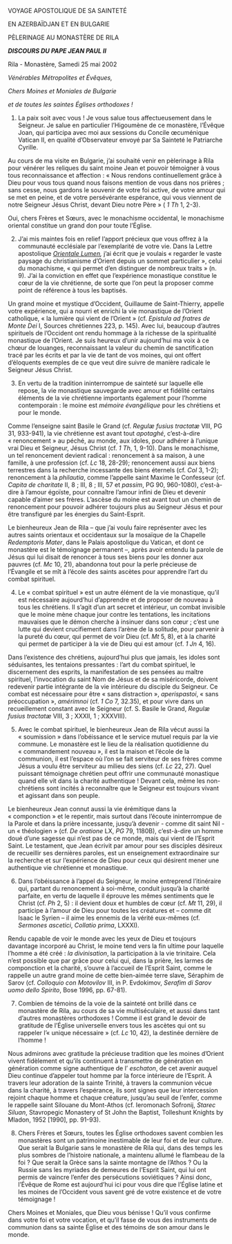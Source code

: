 VOYAGE APOSTOLIQUE DE SA SAINTETÉ

EN AZERBAÏDJAN ET EN BULGARIE

PÈLERINAGE AU MONASTÈRE DE RILA

***DISCOURS DU PAPE JEAN PAUL II***

Rila - Monastère, Samedi 25 mai 2002

*Vénérables Métropolites et Évêques,*

*Chers Moines et Moniales de Bulgarie*

*et de toutes les saintes Églises orthodoxes !*

1. La paix soit avec vous ! Je vous salue tous affectueusement dans le Seigneur. Je salue en particulier l’Higoumène de ce monastère, l’Évêque Joan, qui participa avec moi aux sessions du Concile œcuménique Vatican II, en qualité d’Observateur envoyé par Sa Sainteté le Patriarche Cyrille.

Au cours de ma visite en Bulgarie, j’ai souhaité venir en pèlerinage à Rila pour vénérer les reliques du saint moine Jean et pouvoir témoigner à vous tous reconnaissance et affection : « Nous rendons continuellement grâce à Dieu pour vous tous quand nous faisons mention de vous dans nos prières ; sans cesse, nous gardons le souvenir de votre foi active, de votre amour qui se met en peine, et de votre persévérante espérance, qui vous viennent de notre Seigneur Jésus Christ, devant Dieu notre Père » ( *1 Th* 1, 2-3).

Oui, chers Frères et Sœurs, avec le monachisme occidental, le monachisme oriental constitue un grand don pour toute l’Église.

2. J’ai mis maintes fois en relief l’apport précieux que vous offrez à la communauté ecclésiale par l’exemplarité de votre vie. Dans la Lettre apostolique *[Orientale Lumen](/content/john-paul-ii/fr/apost_letters/documents/hf_jp-ii_apl_02051995_orientale-lumen.html),* j’ai écrit que je voulais « regarder le vaste paysage du christianisme d’Orient depuis un sommet particulier », celui du monachisme, « qui permet d’en distinguer de nombreux traits » (n. 9). J’ai la conviction en effet que l’expérience monastique constitue le cœur de la vie chrétienne, de sorte que l’on peut la proposer comme point de référence à tous les baptisés.

Un grand moine et mystique d’Occident, Guillaume de Saint-Thierry, appelle votre expérience, qui a nourri et enrichi la vie monastique de l’Orient catholique, « la lumière qui vient de l’Orient » (cf. *Epistula ad fratres de Monte Dei* I, Sources chrétiennes 223, p. 145). Avec lui, beaucoup d’autres spirituels de l’Occident ont rendu hommage à la richesse de la spiritualité monastique de l’Orient. Je suis heureux d’unir aujourd’hui ma voix à ce chœur de louanges, reconnaissant la valeur du chemin de sanctification tracé par les écrits et par la vie de tant de vos moines, qui ont offert d’éloquents exemples de ce que veut dire suivre de manière radicale le Seigneur Jésus Christ.

3. En vertu de la tradition ininterrompue de sainteté sur laquelle elle repose, la vie monastique sauvegarde avec amour et fidélité certains éléments de la vie chrétienne importants également pour l’homme contemporain : le moine est *mémoire évangélique* pour les chrétiens et pour le monde.

Comme l’enseigne saint Basile le Grand (cf. *Regulæ fusius tractatæ* VIII, PG 31, 933-941), la vie chrétienne est avant tout *apotaghé*, c’est-à-dire « renoncement » au péché, au monde, aux idoles, pour adhérer à l’unique vrai Dieu et Seigneur, Jésus Christ (cf. *1 Th*, 1, 9-10). Dans le monachisme, un tel renoncement devient radical : renoncement à sa maison, à une famille, à une profession (cf. *Lc* 18, 28-29); renoncement aussi aux biens terrestres dans la recherche incessante des biens éternels (cf. *Col* 3, 1-2); renoncement à la *philautia*, comme l’appelle saint Maxime le Confesseur (cf. *Capita de charitate* II, 8 ; III, 8 ; III, 57 et *passim*, PG 90, 960-1080), c’est-à-dire à l’amour égoïste, pour connaître l’amour infini de Dieu et devenir capable d’aimer ses frères. L’ascèse du moine est avant tout un chemin de renoncement pour pouvoir adhérer toujours plus au Seigneur Jésus et pour être transfiguré par les énergies du Saint-Esprit.

Le bienheureux Jean de Rila – que j’ai voulu faire représenter avec les autres saints orientaux et occidentaux sur la mosaïque de la Chapelle *Redemptoris Mater*, dans le Palais apostolique du Vatican, et dont ce monastère est le témoignage permanent –, après avoir entendu la parole de Jésus qui lui disait de renoncer à tous ses biens pour les donner aux pauvres (cf. *Mc* 10, 21), abandonna tout pour la perle précieuse de l’Évangile et se mît à l’école des saints ascètes pour apprendre l’art du combat spirituel.

4. Le « combat spirituel » est un autre élément de la vie monastique, qu’il est nécessaire aujourd’hui d’apprendre et de proposer de nouveau à tous les chrétiens. Il s’agit d’un art secret et intérieur, un combat invisible que le moine mène chaque jour contre les tentations, les incitations mauvaises que le démon cherche à insinuer dans son cœur ; c’est une lutte qui devient crucifiement dans l’arène de la solitude, pour parvenir à la pureté du cœur, qui permet de voir Dieu (cf. *Mt* 5, 8), et à la charité qui permet de participer à la vie de Dieu qui est amour (cf. *1 Jn* 4, 16).

Dans l’existence des chrétiens, aujourd’hui plus que jamais, les idoles sont séduisantes, les tentaions pressantes : l’art du combat spirituel, le discernement des esprits, la manifestation de ses pensées au maître spirituel, l’invocation du saint Nom de Jésus et de sa miséricorde, doivent redevenir partie intégrante de la vie intérieure du disciple du Seigneur. Ce combat est nécessaire pour être « sans distraction », *aperispastoi*, « sans préoccupation », *amérimnoi* (cf. *1 Co* 7, 32.35), et pour vivre dans un recueillement constant avec le Seigneur (cf. S. Basile le Grand, *Regulæ fusius tractatæ* VIII, 3 ; XXXII, 1 ; XXXVIII).

5. Avec le combat spirituel, le bienheureux Jean de Rila vécut aussi la « soumission » dans l’obéissance et le service mutuel requis par la vie commune. Le monastère est le lieu de la réalisation quotidienne du « commandement nouveau », il est la maison et l’école de la communion, il est l’espace où l’on se fait serviteur de ses frères comme Jésus a voulu être serviteur au milieu des siens (cf. *Lc* 22, 27). Quel puissant témoignage chrétien peut offrir une communauté monastique quand elle vit dans la charité authentique ! Devant cela, même les non-chrétiens sont incités à reconnaître que le Seigneur est toujours vivant et agissant dans son peuple.

Le bienheureux Jean connut aussi la vie érémitique dans la « componction » et le repentir, mais surtout dans l’écoute ininterrompue de la Parole et dans la prière incessante, jusqu’à devenir - comme dit saint Nil - un « théologien » (cf. *De oratione* LX, *PG* 79, 1180B), c’est-à-dire un homme doué d’une sagesse qui n’est pas de ce monde, mais qui vient de l’Esprit Saint. Le testament, que Jean écrivit par amour pour ses disciples désireux de recueillir ses dernières paroles, est un enseignement extraordinaire sur la recherche et sur l’expérience de Dieu pour ceux qui désirent mener une authentique vie chrétienne et monastique.

6. Dans l’obéissance à l’appel du Seigneur, le moine entreprend l’itinéraire qui, partant du renoncement à soi-même, conduit jusqu’à la charité parfaite, en vertu de laquelle il éprouve les mêmes sentiments que le Christ (cf. *Ph* 2, 5) : il devient doux et humbles de cœur (cf. *Mt* 11, 29), il participe à l’amour de Dieu pour toutes les créatures et – comme dit Isaac le Syrien – il aime les ennemis de la vérité eux-mêmes (cf. *Sermones ascetici*, *Collatio prima*, LXXXI).

Rendu capable de voir le monde avec les yeux de Dieu et toujours davantage incorporé au Christ, le moine tend vers la fin ultime pour laquelle l’homme a été créé : *la divinisation*, la participation à la vie trinitaire. Cela n’est possible que par grâce pour celui qui, dans la prière, les larmes de componction et la charité, s’ouvre à l’accueil de l’Esprit Saint, comme le rappelle un autre grand moine de cette bien-aimée terre slave, Séraphim de Sarov (cf. *Colloquio con Motovilov* III, in P. Evdokimov, *Serafim di Sarov* *uomo dello Spirito*, Bose 1996, pp. 67-81).

7. Combien de témoins de la voie de la sainteté ont brillé dans ce monastère de Rila, au cours de sa vie multiséculaire, et aussi dans tant d’autres monastères orthodoxes ! Comme il est grand le devoir de gratitude de l’Église universelle envers tous les ascètes qui ont su rappeler l’« unique nécessaire » (cf. *Lc* 10, 42), la destinée dernière de l’homme !

Nous admirons avec gratitude la précieuse tradition que les moines d’Orient vivent fidèlement et qu’ils continuent à transmettre de génération en génération comme signe authentique de l’ *eschaton*, de cet avenir auquel Dieu continue d’appeler tout homme par la force intérieure de l’Esprit. À travers leur adoration de la sainte Trinité, à travers la communion vécue dans la charité, à travers l’espérance, ils sont signes que leur intercession rejoint chaque homme et chaque créature, jusqu’au seuil de l’enfer, comme le rappelle saint Silouane du Mont-Athos (cf. Ieromonach Sofronij, *Starec Siluan*, Stavropegic Monastery of St John the Baptist, Tolleshunt Knights by Mladon, 1952 [1990], pp. 91-93).

8. Chers Frères et Sœurs, toutes les Église orthodoxes savent combien les monastères sont un patrimoine inestimable de leur foi et de leur culture. Que serait la Bulgarie sans le monastère de Rila qui, dans des temps les plus sombres de l’histoire nationale, a maintenu allumé le flambeau de la foi ? Que serait la Grèce sans la sainte montagne de l’Athos ? Ou la Russie sans les myriades de demeures de l’Esprit Saint, qui lui ont permis de vaincre l’enfer des persécutions soviétiques ? Ainsi donc, l’Évêque de Rome est aujourd’hui ici pour vous dire que l’Église latine et les moines de l’Occident vous savent gré de votre existence et de votre témoignage !

Chers Moines et Moniales, que Dieu vous bénisse ! Qu’il vous confirme dans votre foi et votre vocation, et qu’il fasse de vous des instruments de communion dans sa sainte Église et des témoins de son amour dans le monde.